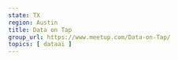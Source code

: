 ```yaml
---
state: TX
region: Austin
title: Data on Tap
group_url: https://www.meetup.com/Data-on-Tap/
topics: [ dataai ]
---
```

